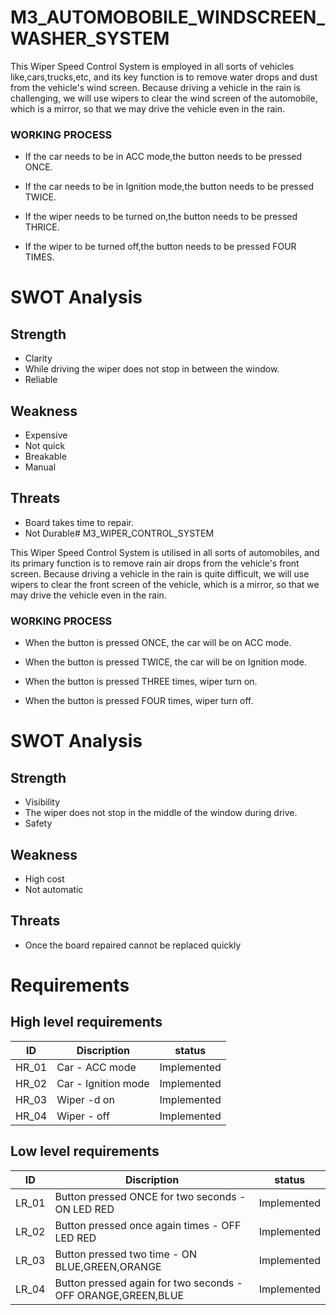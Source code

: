 # M3_AUTOMOBOBILE_WINDSCREEN_WASHER_SYSTEM

This Wiper Speed Control System is employed  in all sorts of  vehicles like,cars,trucks,etc, and its key function is to remove water drops and dust from the vehicle's wind screen. Because driving a vehicle in the rain is challenging, we will use wipers to clear the wind screen of the automobile, which is a mirror, so that we may drive the vehicle even in the rain.


### WORKING PROCESS
* If the car needs to be in ACC mode,the button needs to be pressed ONCE.

* If the car needs to be in Ignition mode,the button needs to be pressed TWICE.

* If the wiper needs to be turned on,the button needs to be pressed THRICE.

* If the wiper to be turned off,the button needs to be pressed FOUR TIMES.

# SWOT Analysis 
## Strength
* Clarity
* While driving the wiper does not stop in between the window.
* Reliable
## Weakness 
* Expensive
* Not quick
* Breakable
* Manual
## Threats 
* Board takes time to repair.
* Not Durable# M3_WIPER_CONTROL_SYSTEM

This Wiper Speed Control System is utilised in all sorts of automobiles, and its primary function is to remove rain air drops from the vehicle's front screen. Because driving a vehicle in the rain is quite difficult, we will use wipers to clear the front screen of the vehicle, which is a mirror, so that we may drive the vehicle even in the rain.


### WORKING PROCESS
* When the button is pressed ONCE, the car will be on ACC mode.

* When the button is pressed TWICE, the car will be on Ignition mode.

* When the button is pressed THREE times, wiper turn on.

* When the button is pressed FOUR times, wiper turn off.

# SWOT Analysis 
## Strength
* Visibility
* The wiper does not stop in the middle of the window during drive.
* Safety

## Weakness 
* High cost
* Not automatic

## Threats 
* Once the board repaired cannot be replaced quickly

# Requirements
## High level requirements
| ID | Discription | status |
| --- | --- | --- | 
| HR_01 |	Car - ACC mode |	Implemented |
| HR_02 |	Car - Ignition mode |	Implemented |
| HR_03 |	Wiper -d on |	Implemented |
| HR_04 |	Wiper - off |	Implemented |
## Low level requirements
| ID |	Discription |	status |
| --- | --- | --- | 
| LR_01 |	Button pressed ONCE for two seconds - ON LED RED |	Implemented |
| LR_02 |	Button pressed once again times - OFF LED RED |	Implemented |
| LR_03	|Button pressed two time - ON BLUE,GREEN,ORANGE |	Implemented |
| LR_04 |	Button pressed again for two seconds - OFF ORANGE,GREEN,BLUE |	Implemented |

